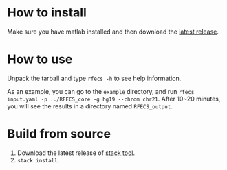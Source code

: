 How to install
==============

Make sure you have matlab installed and then download the [latest release](https://github.com/kaizhang/RFECS/releases).

How to use
==========

Unpack the tarball and type `rfecs -h` to see help information.

As an example, you can go to the `example` directory, and run `rfecs input.yaml -p ../RFECS_core -g hg19 --chrom chr21`. After 10~20 minutes, you will see the results in a directory named `RFECS_output`.

Build from source
=================

1. Download the latest release of [stack tool](https://github.com/commercialhaskell/stack/releases).
2. `stack install`.
